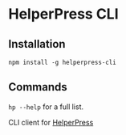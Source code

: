 # HelperPress CLI

## Installation
`npm install -g helperpress-cli`

## Commands
`hp --help` for a full list.

CLI client for [HelperPress](https://github.com/40Digits/helperpress/)
